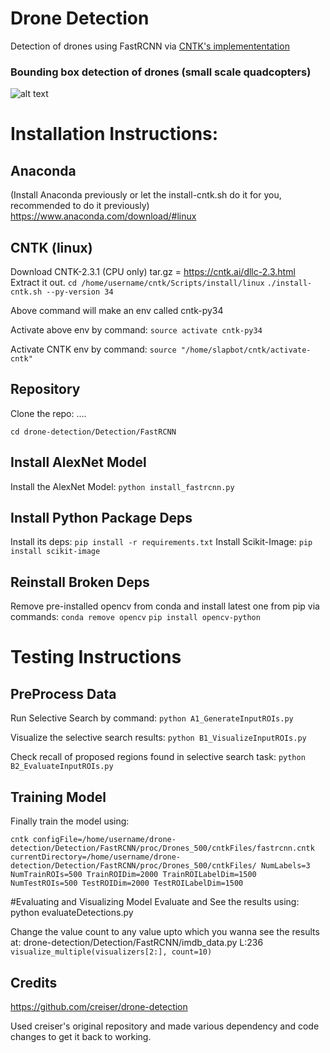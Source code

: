 # Drone Detection

Detection of drones using FastRCNN via [CNTK's implemententation](https://github.com/Microsoft/CNTK/wiki/Object-Detection-using-Fast-R-CNN)

### Bounding box detection of drones (small scale quadcopters)

![alt text](https://i.imgur.com/kGWT4qG.gif "Detection results")

# Installation Instructions:

## Anaconda
(Install Anaconda previously or let the install-cntk.sh do it for you, recommended to do it previously)
https://www.anaconda.com/download/#linux

## CNTK (linux)
Download CNTK-2.3.1 (CPU only) tar.gz = https://cntk.ai/dllc-2.3.html
Extract it out.
`cd /home/username/cntk/Scripts/install/linux`
`./install-cntk.sh --py-version 34`

Above command will make an env called cntk-py34

Activate above env by command: `source activate cntk-py34`

Activate CNTK env by command: `source "/home/slapbot/cntk/activate-cntk"`

## Repository
Clone the repo: ....

`cd drone-detection/Detection/FastRCNN`

## Install AlexNet Model
Install the AlexNet Model: `python install_fastrcnn.py`

## Install Python Package Deps
Install its deps: `pip install -r requirements.txt`
Install Scikit-Image: `pip install scikit-image`

## Reinstall Broken Deps
Remove pre-installed opencv from conda and install latest one from pip via commands:
`conda remove opencv`
`pip install opencv-python`

# Testing Instructions

## PreProcess Data
Run Selective Search by command: `python A1_GenerateInputROIs.py`

Visualize the selective search results: `python B1_VisualizeInputROIs.py`

Check recall of proposed regions found in selective search task: `python B2_EvaluateInputROIs.py`

## Training Model
Finally train the model using:

`cntk configFile=/home/username/drone-detection/Detection/FastRCNN/proc/Drones_500/cntkFiles/fastrcnn.cntk currentDirectory=/home/username/drone-detection/Detection/FastRCNN/proc/Drones_500/cntkFiles/ NumLabels=3 NumTrainROIs=500 TrainROIDim=2000 TrainROILabelDim=1500 NumTestROIs=500 TestROIDim=2000 TestROILabelDim=1500`

#Evaluating and Visualizing Model
Evaluate and See the results using: python evaluateDetections.py


Change the value count to any value upto which you wanna see the results at: drone-detection/Detection/FastRCNN/imdb_data.py L:236 `visualize_multiple(visualizers[2:], count=10)`

## Credits

https://github.com/creiser/drone-detection

Used creiser's original repository and made various dependency and code changes to get it back to working.

